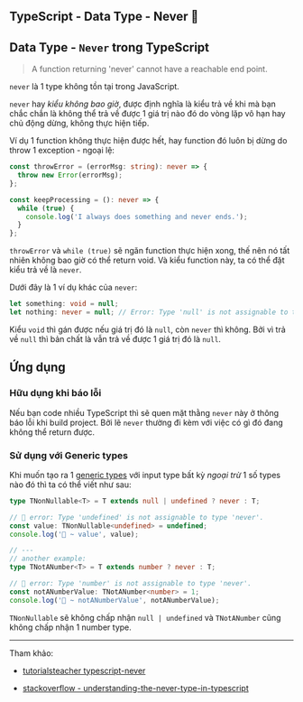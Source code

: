## TypeScript - Data Type - Never 🚫

## Data Type - `Never` trong TypeScript

> A function returning 'never' cannot have a reachable end point.

`never` là 1 type không tồn tại trong JavaScript.

`never` hay _kiểu không bao giờ_, được định nghĩa là kiểu trả về khi mà bạn chắc chắn là không thể trả về được 1 giá trị nào đó do vòng lặp vô hạn hay chủ động dừng, không thực hiện tiếp.

Ví dụ 1 function không thực hiện được hết, hay function đó luôn bị dừng do throw 1 exception - ngoại lệ:

```ts
const throwError = (errorMsg: string): never => {
  throw new Error(errorMsg);
};

const keepProcessing = (): never => {
  while (true) {
    console.log('I always does something and never ends.');
  }
};
```

`throwError` và `while (true)` sẽ ngăn function thực hiện xong, thế nên nó tất nhiên không bao giờ có thể return void. Và kiểu function này, ta có thể đặt kiểu trả về là `never`.

Dưới đây là 1 ví dụ khác của `never`:

```ts
let something: void = null;
let nothing: never = null; // Error: Type 'null' is not assignable to type 'never'
```

Kiểu `void` thì gán được nếu giá trị đó là `null`, còn `never` thì không. Bởi vì trả về `null` thì bản chất là vẫn trả về được 1 giá trị đó là `null`.

## Ứng dụng

### Hữu dụng khi báo lỗi

Nếu bạn code nhiều TypeScript thì sẽ quen mặt thằng `never` này ở thông báo lỗi khi build project. Bởi lẽ `never` thường đi kèm với việc có gì đó đang không thể return được.

### Sử dụng với Generic types

Khi muốn tạo ra 1 [generic types](https://www.typescriptlang.org/docs/handbook/2/generics.html#generic-types) với input type bất kỳ _ngoại trừ_ 1 số types nào đó thì ta có thể viết như sau:

```ts
type TNonNullable<T> = T extends null | undefined ? never : T;

// 🚫 error: Type 'undefined' is not assignable to type 'never'.
const value: TNonNullable<undefined> = undefined;
console.log('🚀 ~ value', value);

// ---
// another example:
type TNotANumber<T> = T extends number ? never : T;

// 🚫 error: Type 'number' is not assignable to type 'never'.
const notANumberValue: TNotANumber<number> = 1;
console.log('🚀 ~ notANumberValue', notANumberValue);
```

`TNonNullable` sẽ không chấp nhận `null | undefined` và `TNotANumber` cũng không chấp nhận 1 number type.

---

Tham khảo:

- [tutorialsteacher typescript-never](https://www.tutorialsteacher.com/typescript/typescript-never)

- [stackoverflow - understanding-the-never-type-in-typescript](https://stackoverflow.com/questions/40225384/understanding-the-never-type-in-typescript-2)
